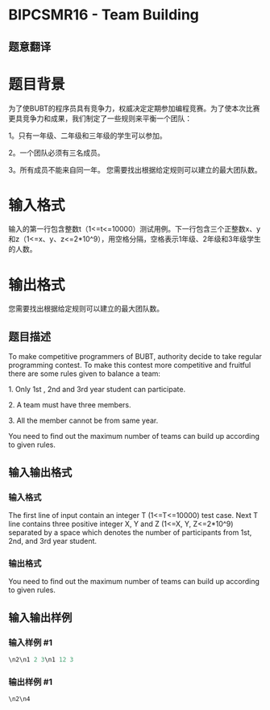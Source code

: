 # BIPCSMR16 - Team Building

## 题意翻译

# 题目背景

为了使BUBT的程序员具有竞争力，权威决定定期参加编程竞赛。为了使本次比赛更具竞争力和成果，我们制定了一些规则来平衡一个团队：

1。只有一年级、二年级和三年级的学生可以参加。

2。一个团队必须有三名成员。

3。所有成员不能来自同一年。 您需要找出根据给定规则可以建立的最大团队数。

# 输入格式

输入的第一行包含整数t（1<=t<=10000）测试用例。下一行包含三个正整数x、y和z（1<=x、y、z<=2*10^9），用空格分隔，空格表示1年级、2年级和3年级学生的人数。

# 输出格式

您需要找出根据给定规则可以建立的最大团队数。 

## 题目描述

To make competitive programmers of BUBT, authority decide to take regular programming contest. To make this contest more competitive and fruitful there are some rules given to balance a team:

1\. Only 1st , 2nd and 3rd year student can participate.

2\. A team must have three members.

3\. All the member cannot be from same year.

You need to find out the maximum number of teams can build up according to given rules.

## 输入输出格式

### 输入格式

The first line of input contain an integer T (1<=T<=10000) test case. Next T line contains three positive integer X, Y and Z (1<=X, Y, Z<=2\*10^9) separated by a space which denotes the number of participants from 1st, 2nd, and 3rd year student.

### 输出格式

You need to find out the maximum number of teams can build up according to given rules.

## 输入输出样例

### 输入样例 #1

```cpp
\n2\n1 2 3\n1 12 3
```


### 输出样例 #1

```cpp
\n2\n4
```



